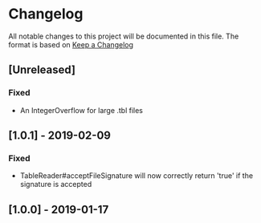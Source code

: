 # Changelog
All notable changes to this project will be documented in this file.
The format is based on [Keep a Changelog](https://keepachangelog.com)

## [Unreleased]
### Fixed
- An IntegerOverflow for large .tbl files

## [1.0.1] - 2019-02-09
### Fixed 
- TableReader#acceptFileSignature will now correctly return 'true' if the signature is accepted

## [1.0.0] - 2019-01-17